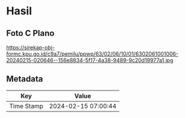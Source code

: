 # Hasil

## Foto C Plano

https://sirekap-obj-formc.kpu.go.id/c9a7/pemilu/ppwp/63/02/06/10/01/6302061001006-20240215-020646--156e8834-5f17-4a38-9489-9c20d19977a1.jpg


## Metadata

| Key        | Value               |
| ---------- | ------------------- |
| Time Stamp | 2024-02-15 07:00:44 |



